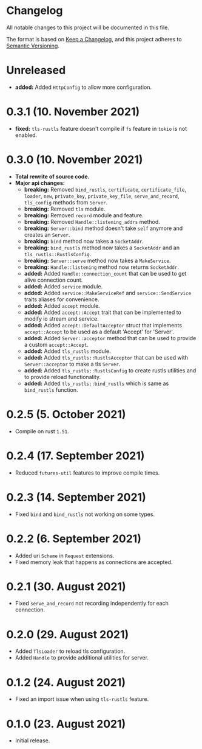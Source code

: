 # Changelog

All notable changes to this project will be documented in this file.

The format is based on [Keep a Changelog], and this project adheres to
[Semantic Versioning].

# Unreleased

- **added:** Added `HttpConfig` to allow more configuration.

# 0.3.1 (10. November 2021)

- **fixed:** `tls-rustls` feature doesn't compile if `fs` feature in `tokio` is
  not enabled.

# 0.3.0 (10. November 2021)

- **Total rewrite of source code.**
- **Major api changes:**
  - **breaking:** Removed `bind_rustls`, `certificate`, `certificate_file`,
    `loader`, `new`, `private_key`, `private_key_file`, `serve_and_record`,
    `tls_config` methods from `Server`.
  - **breaking:** Removed `tls` module.
  - **breaking:** Removed `record` module and feature.
  - **breaking:** Removed `Handle::listening_addrs` method.
  - **breaking:** `Server::bind` method doesn't take `self` anymore and creates
    an `Server`.
  - **breaking:** `bind` method now takes a `SocketAddr`.
  - **breaking:** `bind_rustls` method now takes a `SocketAddr` and an
    `tls_rustls::RustlsConfig`.
  - **breaking:** `Server::serve` method now takes a `MakeService`.
  - **breaking:** `Handle::listening` method now returns `SocketAddr`.
  - **added:** Added `Handle::connection_count` that can be used to get alive
    connection count.
  - **added:** Added `service` module.
  - **added:** Added `service::MakeServiceRef` and `service::SendService`
    traits aliases for convenience.
  - **added:** Added `accept` module.
  - **added:** Added `accept::Accept` trait that can be implemented to modify
    io stream and service.
  - **added:** Added `accept::DefaultAcceptor` struct that implements
    `accept::Accept` to be used as a default 'Accept' for 'Server'.
  - **added:** Added `Server::acceptor` method that can be used to provide a
    custom `accept::Accept`.
  - **added:** Added `tls_rustls` module.
  - **added:** Added `tls_rustls::RustlsAcceptor` that can be used with
    `Server::acceptor` to make a tls `Server`.
  - **added:** Added `tls_rustls::RustlsConfig` to create rustls utilities and
    to provide reload functionality.
  - **added:** Added `tls_rustls::bind_rustls` which is same as `bind_rustls`
    function.

# 0.2.5 (5. October 2021)

- Compile on rust `1.51`.

# 0.2.4 (17. September 2021)

- Reduced `futures-util` features to improve compile times.

# 0.2.3 (14. September 2021)

- Fixed `bind` and `bind_rustls` not working on some types.

# 0.2.2 (6. September 2021)

- Added uri `Scheme` in `Request` extensions.
- Fixed memory leak that happens as connections are accepted.

# 0.2.1 (30. August 2021)

- Fixed `serve_and_record` not recording independently for each connection.

# 0.2.0 (29. August 2021)

- Added `TlsLoader` to reload tls configuration.
- Added `Handle` to provide additional utilities for server.

# 0.1.2 (24. August 2021)

- Fixed an import issue when using `tls-rustls` feature.

# 0.1.0 (23. August 2021)

- Initial release.

[Keep a Changelog]: https://keepachangelog.com/en/1.0.0/
[Semantic Versioning]: https://semver.org/spec/v2.0.0.html
